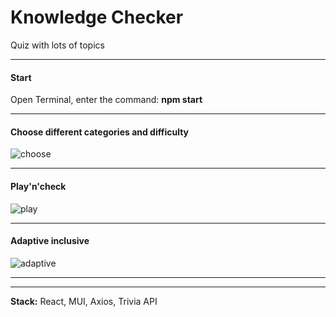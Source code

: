 # Knowledge Checker 
Quiz with lots of topics
_____________________________________________________________________________________________________________________
#### Start
Open Terminal, enter the command: **npm start**
_____________________________________________________________________________________________________________________

#### Choose different categories and difficulty
![choose](https://user-images.githubusercontent.com/90003783/172201253-2dd6f370-42df-4377-90e3-1b86d9e0d295.gif)
____________________________________________________________________________________________________________________
#### Play'n'check
![play](https://user-images.githubusercontent.com/90003783/172201647-07587351-5d09-43e5-9ffa-00da546bae1e.gif)
____________________________________________________________________________________________________________________
#### Adaptive inclusive
![adaptive](https://user-images.githubusercontent.com/90003783/172201944-38d4d6d9-7972-4a53-a164-84fab193c4f3.gif)
____________________________________________________________________________________________________________________
____________________________________________________________________________________________________________________

**Stack:**
React, MUI, Axios, Trivia API


